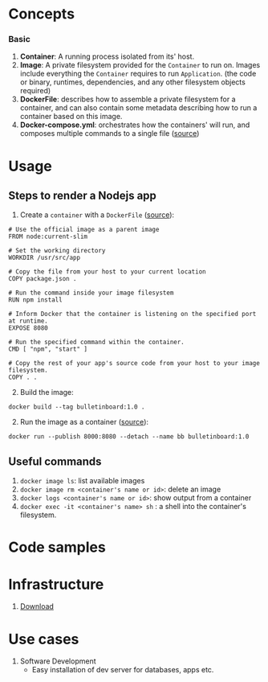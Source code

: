# Concepts

### Basic
1. **Container**: A running process isolated from its' host.
1. **Image**: A private filesystem provided for the `Container` to run on.
Images include everything the `Container` requires to run `Application`.
(the code or binary, runtimes, dependencies, and any other filesystem objects required)
1. **DockerFile**: describes how to assemble a private filesystem for a container, and can also contain some metadata describing how to run a container based on this image.
1. **Docker-compose.yml**: orchestrates how the containers' will run, and composes
multiple commands to a single file ([source](https://docs.docker.com/compose/gettingstarted/#step-3-define-services-in-a-compose-file))


# Usage

## Steps to render a Nodejs app

1. Create a `container` with a `DockerFile` ([source](https://docs.docker.com/get-started/part2/#define-a-container-with-dockerfile)): 
```docker
# Use the official image as a parent image
FROM node:current-slim

# Set the working directory
WORKDIR /usr/src/app

# Copy the file from your host to your current location
COPY package.json .

# Run the command inside your image filesystem
RUN npm install

# Inform Docker that the container is listening on the specified port at runtime.
EXPOSE 8080

# Run the specified command within the container.
CMD [ "npm", "start" ]

# Copy the rest of your app's source code from your host to your image filesystem.
COPY . .
```

2. Build the image: 
```docker
docker build --tag bulletinboard:1.0 .
```

2. Run the image as a container ([source](https://docs.docker.com/get-started/part2/#run-your-image-as-a-container)):
```docker
docker run --publish 8000:8080 --detach --name bb bulletinboard:1.0
```

## Useful commands
1. `docker image ls`: list available images
1. `docker image rm <container's name or id>`: delete an image
1. `docker logs <container's name or id>`: show output from a container
1. `docker exec -it <container's name> sh` : a shell into the container's 
filesystem.


# Code samples

# Infrastructure
1. [Download](https://docs.docker.com/get-started/#download-and-install-docker-desktop)

# Use cases
1. Software Development
    - Easy installation of dev server for databases, apps etc.


